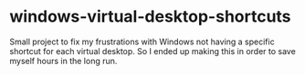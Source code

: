 # windows-virtual-desktop-shortcuts
Small project to fix my frustrations with Windows not having a specific shortcut for each virtual desktop. So I ended up making this in order to save myself hours in the long run.

